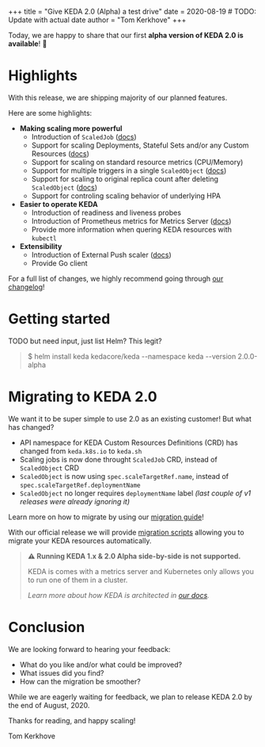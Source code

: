 +++
title = "Give KEDA 2.0 (Alpha) a test drive"
date = 2020-08-19 # TODO: Update with actual date
author = "Tom Kerkhove"
+++

Today, we are happy to share that our first **alpha version of KEDA 2.0 is available**! 🎊

# Highlights

With this release, we are shipping majority of our planned features.

Here are some highlights:

- **Making scaling more powerful**
    - Introduction of `ScaledJob` ([docs](https://keda.sh/docs/2.0/concepts/scaling-jobs/))
    - Support for scaling Deployments, Stateful Sets and/or any Custom Resources ([docs](https://keda.sh/docs/2.0/concepts/scaling-deployments/))
    - Support for scaling on standard resource metrics (CPU/Memory)
    - Support for multiple triggers in a single `ScaledObject` ([docs](https://keda.sh/docs/2.0/concepts/scaling-deployments/))
    - Support for scaling to original replica count after deleting `ScaledObject` ([docs](https://keda.sh/docs/2.0/concepts/scaling-deployments/))
    - Support for controling scaling behavior of underlying HPA
- **Easier to operate KEDA**
    - Introduction of readiness and liveness probes
    - Introduction of Prometheus metrics for Metrics Server ([docs](https://keda.sh/docs/2.0/operate/))
    - Provide more information when quering KEDA resources with `kubectl`
- **Extensibility**
    - Introduction of External Push scaler ([docs](https://keda.sh/docs/2.0/scalers/external-push/))
    - Provide Go client

For a full list of changes, we highly recommend going through [our changelog](https://github.com/kedacore/keda/blob/v2/CHANGELOG.md#v200)!

# Getting started

TODO but need input, just list Helm? This legit?

>$ helm install keda kedacore/keda --namespace keda --version 2.0.0-alpha


# Migrating to KEDA 2.0

We want it to be super simple to use 2.0 as an existing customer! But what has changed?

- API namespace for KEDA Custom Resources Definitions (CRD) has changed from `keda.k8s.io` to `keda.sh`
- Scaling jobs is now done throught `ScaledJob` CRD, instead of `ScaledObject` CRD
- `ScaledObject` is now using `spec.scaleTargetRef.name`, instead of `spec.scaleTargetRef.deploymentName`
- `ScaledObject` no longer requires `deploymentName` label _(last couple of v1 releases were already ignoring it)_

Learn more on how to migrate by using our [migration guide](https://keda.sh/docs/2.0/migration/)!

With our official release we will provide [migration scripts](https://github.com/kedacore/keda/issues/946) allowing you to migrate your KEDA resources automatically.

> **⚠ Running KEDA 1.x & 2.0 Alpha side-by-side is not supported.**
> 
> KEDA is comes with a metrics server and Kubernetes only allows you to run one of them in a cluster.
> 
>_Learn more about how KEDA is architected in [our docs](http://keda.sh/docs/latest/concepts/#architecture)._

# Conclusion

We are looking forward to hearing your feedback:

- What do you like and/or what could be improved?
- What issues did you find?
- How can the migration be smoother?

While we are eagerly waiting for feedback, we plan to release KEDA 2.0 by the end of August, 2020.

Thanks for reading, and happy scaling!

Tom Kerkhove
